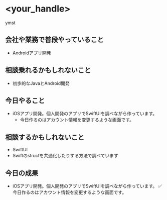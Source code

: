 # <your_handle>

ymst

## 会社や業務で普段やっていること

- Androidアプリ開発

## 相談乗れるかもしれないこと

- 初歩的なJavaとAndroid開発

## 今日やること

- iOSアプリ開発。個人開発のアプリでSwiftUIを調べながら作っています。
    - 今日作るのはアカウント情報を変更するような画面です。

## 相談するかもしれないこと

- SwiftUI
- Swiftのstructを共通化したりする方法で調べています

## 今日の成果
- iOSアプリ開発。個人開発のアプリでSwiftUIを調べながら作っています。
    :white_check_mark: 今日作るのはアカウント情報を変更するような画面です。